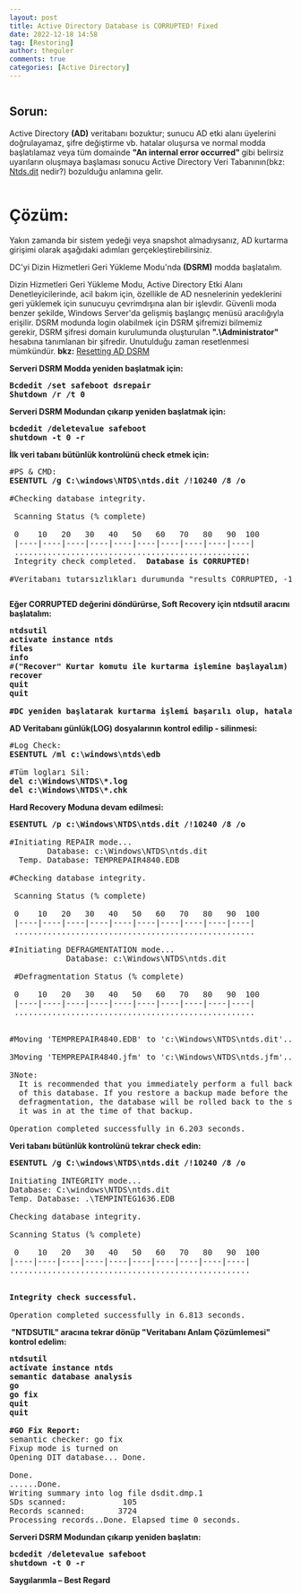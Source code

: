 ```yaml
---
layout: post
title: Active Directory Database is CORRUPTED! Fixed
date: 2022-12-18 14:58
tag: [Restoring]
author: theguler
comments: true
categories: [Active Directory]
---
```

<!-- wp:image {"id":5808,"sizeSlug":"large","linkDestination":"none"} -->
<figure class="wp-block-image size-large"><img src="https://farukguler.com/assets/post_images/corrupted.png?w=816" alt="" class="wp-image-5808" /></figure>
<!-- /wp:image -->

<!-- wp:heading -->
<h2 class="wp-block-heading"><strong>Sorun:</strong></h2>
<!-- /wp:heading -->

<!-- wp:paragraph -->
<p>Active Directory <strong>(AD)</strong> veritabanı bozuktur; sunucu AD etki alanı üyelerini doğrulayamaz, şifre değiştirme vb. hatalar oluşursa ve normal modda başlatılamaz veya tüm domainde <strong>"An internal error occurred" </strong>gibi belirsiz uyarıların oluşmaya başlaması sonucu Active Directory Veri Tabanının(bkz: <a href="https://farukguler.com/2022/12/18/ntds-dit-nedir">Ntds.dit</a> nedir?) bozulduğu anlamına gelir.</p>
<!-- /wp:paragraph -->

<!-- wp:image {"id":5813,"sizeSlug":"large","linkDestination":"none","align":"left","className":"is-resized"} -->
<figure class="wp-block-image alignleft size-large is-resized"><img src="https://farukguler.com/assets/post_images/occured.png?w=478" alt="" class="wp-image-5813" /></figure>
<!-- /wp:image -->

<!-- wp:heading {"level":1} -->
<h1 class="wp-block-heading"><strong>Çözüm:</strong></h1>
<!-- /wp:heading -->

<!-- wp:paragraph -->
<p>Yakın zamanda bir sistem yedeği veya snapshot almadıysanız, AD kurtarma girişimi olarak aşağıdaki adımları gerçekleştirebilirsiniz.</p>
<!-- /wp:paragraph -->

<!-- wp:paragraph -->
<p>DC'yi Dizin Hizmetleri Geri Yükleme Modu'nda&nbsp;<strong>(DSRM)</strong>&nbsp;modda başlatalım.</p>
<!-- /wp:paragraph -->

<!-- wp:paragraph -->
<p><strong> </strong>Dizin Hizmetleri Geri Yükleme Modu, Active Directory Etki Alanı Denetleyicilerinde, acil bakım için, özellikle de AD nesnelerinin yedeklerini geri yüklemek için sunucuyu çevrimdışına alan bir işlevdir. Güvenli moda benzer şekilde, Windows Server'da gelişmiş başlangıç ​​menüsü aracılığıyla erişilir. DSRM modunda login olabilmek için DSRM şifremizi bilmemiz gerekir, DSRM şifresi domain kurulumunda oluşturulan <strong>".\Administrator"</strong> hesabına tanımlanan bir şifredir. Unutulduğu zaman resetlenmesi mümkündür. <strong>bkz:</strong> <a href="https://farukguler.com/2022/06/17/resetting-dsrm-directory-services-restore-mode-password/">Resetting AD DSRM</a></p>
<!-- /wp:paragraph -->

<!-- wp:paragraph {"placeholder":"Son zamanlarda hangi becerileri edindiniz veya dersleri aldınız?"} -->
<p><strong>Serveri DSRM Modda yeniden başlatmak için:</strong></p>
<!-- /wp:paragraph -->

<!-- wp:preformatted -->
<pre class="wp-block-preformatted"><strong>Bcdedit /set safeboot dsrepair
Shutdown /r /t 0</strong></pre>
<!-- /wp:preformatted -->

<!-- wp:paragraph -->
<p><strong>Serveri DSRM Modundan çıkarıp yeniden başlatmak için:</strong></p>
<!-- /wp:paragraph -->

<!-- wp:preformatted -->
<pre class="wp-block-preformatted"><strong>bcdedit /deletevalue safeboot
shutdown -t 0 -r</strong></pre>
<!-- /wp:preformatted -->

<!-- wp:paragraph -->
<p><strong>İlk  veri tabanı bütünlük kontrolünü check etmek için:</strong></p>
<!-- /wp:paragraph -->

<!-- wp:preformatted -->
<pre class="wp-block-preformatted">#PS &amp; CMD:
<strong>ESENTUTL /g C:\windows\NTDS\ntds.dit /!10240 /8 /o</strong>

#Checking database integrity.

 Scanning Status (% complete)

 0    10   20   30   40   50   60   70   80   90  100
 |----|----|----|----|----|----|----|----|----|----|
 ..................................................
 Integrity check completed.  <strong>Database is CORRUPTED!</strong>

#Veritabanı tutarsızlıkları durumunda "results CORRUPTED, -1206" (sonuçlar  BOZUK, -1206) gibi hata mesajı döndürür.</pre>
<!-- /wp:preformatted -->

<!-- wp:image {"id":5808,"sizeSlug":"large","linkDestination":"none","className":"is-resized"} -->
<figure class="wp-block-image size-large is-resized"><img src="https://farukguler.com/assets/post_images/corrupted.png?w=816" alt="" class="wp-image-5808" /></figure>
<!-- /wp:image -->

<!-- wp:paragraph -->
<p><strong>Eğer CORRUPTED değerini döndürürse, Soft Recovery için ntdsutil aracını başlatalım:</strong></p>
<!-- /wp:paragraph -->

<!-- wp:preformatted -->
<pre class="wp-block-preformatted"><strong>ntdsutil<br>activate instance ntds<br>files<br>info<br></strong>#<strong>("Recover" Kurtar komutu ile kurtarma işlemine başlayalım)</strong> Bu komut, AD veritabanı yumuşak bir şekilde kurtarılmasını başlatacaktır.<br><strong>recover<br>quit<br>quit</strong><br><br><strong>#DC yeniden başlatarak kurtarma işlemi başarılı olup, hataların giderip giderilmediği tekrar kontrol edilmelidir.</strong> <strong>kontrol sonrası hala hatalar devam ediyorsa "hard" kurtarma moduna geçmelisiniz!</strong></pre>
<!-- /wp:preformatted -->

<!-- wp:paragraph -->
<p><strong>AD Veritabanı günlük(LOG) dosyalarının kontrol edilip - silinmesi:</strong></p>
<!-- /wp:paragraph -->

<!-- wp:preformatted -->
<pre class="wp-block-preformatted">#Log Check:
<strong>ESENTUTL /ml c:\windows\ntds\edb</strong>

#Tüm logları Sil:
<strong>del c:\Windows\NTDS\*.log
del c:\Windows\NTDS\*.chk</strong></pre>
<!-- /wp:preformatted -->

<!-- wp:paragraph -->
<p><strong>Hard Recovery Moduna devam edilmesi:</strong></p>
<!-- /wp:paragraph -->

<!-- wp:preformatted -->
<pre class="wp-block-preformatted"><strong>ESENTUTL /p c:\Windows\NTDS\ntds.dit /!10240 /8 /o</strong>

#Initiating REPAIR mode...
        Database: c:\Windows\NTDS\ntds.dit
  Temp. Database: TEMPREPAIR4840.EDB

#Checking database integrity.

 Scanning Status (% complete)

 0    10   20   30   40   50   60   70   80   90  100
 |----|----|----|----|----|----|----|----|----|----|
 ...................................................

#Initiating DEFRAGMENTATION mode...
            Database: c:\Windows\NTDS\ntds.dit

 #Defragmentation Status (% complete)

 0    10   20   30   40   50   60   70   80   90  100
 |----|----|----|----|----|----|----|----|----|----|
 ...................................................


#Moving 'TEMPREPAIR4840.EDB' to 'c:\Windows\NTDS\ntds.dit'... DONE!

3Moving 'TEMPREPAIR4840.jfm' to 'c:\Windows\NTDS\ntds.jfm'... DONE!

3Note:
  It is recommended that you immediately perform a full backup
  of this database. If you restore a backup made before the
  defragmentation, the database will be rolled back to the state
  it was in at the time of that backup.

Operation completed successfully in 6.203 seconds.</pre>
<!-- /wp:preformatted -->

<!-- wp:paragraph -->
<p><strong>Veri tabanı bütünlük kontrolünü tekrar check edin:</strong></p>
<!-- /wp:paragraph -->

<!-- wp:preformatted -->
<pre class="wp-block-preformatted"><strong>ESENTUTL /g C:\windows\NTDS\ntds.dit /!10240 /8 /o</strong><br><br>Initiating INTEGRITY mode...<br>Database: C:\windows\NTDS\ntds.dit<br>Temp. Database: .\TEMPINTEG1636.EDB<br><br>Checking database integrity.<br><br>Scanning Status (% complete)<br><br> 0    10   20   30   40   50   60   70   80   90  100<br>|----|----|----|----|----|----|----|----|----|----|<br>...................................................<br><br><br><strong>Integrity check successful.</strong><br><br>Operation completed successfully in 6.813 seconds.</pre>
<!-- /wp:preformatted -->

<!-- wp:paragraph -->
<p><strong>&nbsp;"NTDSUTIL" aracına tekrar dönüp "Veritabanı Anlam Çözümlemesi" kontrol edelim:</strong></p>
<!-- /wp:paragraph -->

<!-- wp:preformatted -->
<pre class="wp-block-preformatted"><strong>ntdsutil
activate instance ntds
semantic database analysis
go
go fix
quit
quit</strong>

<strong>#GO Fix Report:</strong>
semantic checker: go fix
Fixup mode is turned on
Opening DIT database... Done.

Done.
......Done.
Writing summary into log file dsdit.dmp.1
SDs scanned:            105
Records scanned:       3724
Processing records..Done. Elapsed time 0 seconds.</pre>
<!-- /wp:preformatted -->

<!-- wp:paragraph -->
<p><strong>Serveri DSRM Modundan çıkarıp yeniden başlatın:</strong></p>
<!-- /wp:paragraph -->

<!-- wp:preformatted -->
<pre class="wp-block-preformatted"><strong>bcdedit /deletevalue safeboot 
shutdown -t 0 -r</strong></pre>
<!-- /wp:preformatted -->

<!-- wp:paragraph -->
<p><strong>Saygılarımla – Best Regard</strong></p>
<!-- /wp:paragraph -->
